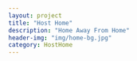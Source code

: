 ```yaml
---
layout: project
title: "Host Home"
description: "Home Away From Home"
header-img: "img/home-bg.jpg"
category: HostHome
---
```

